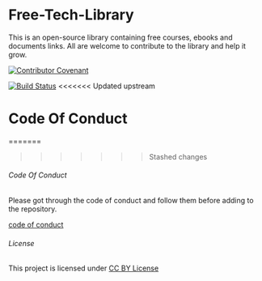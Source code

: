 # Free-Tech-Library
This is an open-source library containing free courses, ebooks and documents links. All are welcome to contribute to the library and help it grow.

[![Contributor Covenant](https://img.shields.io/badge/Contributor%20Covenant-v2.0%20adopted-ff69b4.svg)](code_of_conduct.md)

[![Build Status](https://travis-ci.org/nishantbansal7869/Free-Tech-Library.svg?branch=master)](https://travis-ci.com/github/nishantbansal7869/Free-Tech-Library)
<<<<<<< Updated upstream

# Code Of Conduct
=======
>>>>>>> Stashed changes

###### Code Of Conduct

Please got through the code of conduct and follow them before adding to the repository.

[code of conduct](code_of_conduct.md)

###### License

This project is licensed under [CC BY License](https://creativecommons.org/licenses/by-sa/4.0/)
